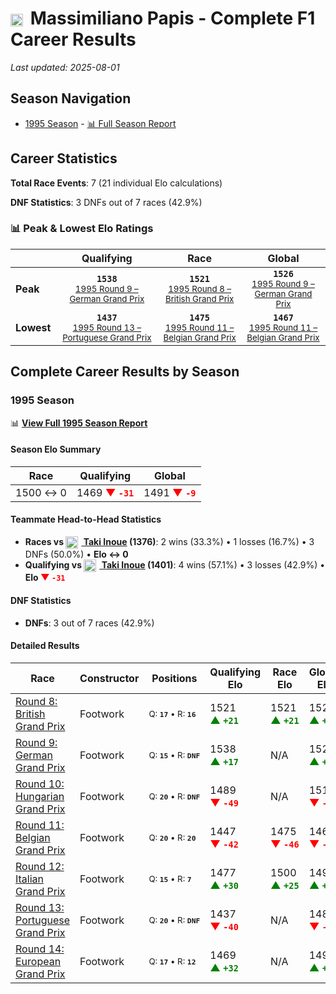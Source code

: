 # <img src="https://upload.wikimedia.org/wikipedia/commons/0/03/Flag_of_Italy.svg" alt="Italy" width="20" height="auto" style="vertical-align: middle; margin-right: 5px;" onerror="this.outerHTML='🇮🇹'; this.style.marginRight='5px';"/> Massimiliano Papis - Complete F1 Career Results

*Last updated: 2025-08-01*

## Season Navigation

- [1995 Season](#1995-season) - [📊 Full Season Report](../seasons/1995-season-report)

## Career Statistics

**Total Race Events**: 7 (21 individual Elo calculations)

**DNF Statistics**: 3 DNFs out of 7 races (42.9%)

### 📊 Peak & Lowest Elo Ratings

| &nbsp; | Qualifying | Race | Global |
|-------|------------|------|--------|
| **Peak** | <center>**`1538`**<br/><small>[1995 Round 9 – German Grand Prix](../seasons/1995-season-report#round-9-german-grand-prix)</small></center> | <center>**`1521`**<br/><small>[1995 Round 8 – British Grand Prix](../seasons/1995-season-report#round-8-british-grand-prix)</small></center> | <center>**`1526`**<br/><small>[1995 Round 9 – German Grand Prix](../seasons/1995-season-report#round-9-german-grand-prix)</small></center> |
| **Lowest** | <center>**`1437`**<br/><small>[1995 Round 13 – Portuguese Grand Prix](../seasons/1995-season-report#round-13-portuguese-grand-prix)</small></center> | <center>**`1475`**<br/><small>[1995 Round 11 – Belgian Grand Prix](../seasons/1995-season-report#round-11-belgian-grand-prix)</small></center> | <center>**`1467`**<br/><small>[1995 Round 11 – Belgian Grand Prix](../seasons/1995-season-report#round-11-belgian-grand-prix)</small></center> |


## Complete Career Results by Season

### 1995 Season

📊 **[View Full 1995 Season Report](../seasons/1995-season-report)**

#### Season Elo Summary

| Race | Qualifying | Global |
|------|------------|--------|
| 1500 ↔ 0 | 1469 **<span style="color: red;">▼&nbsp;`-31`</span>** | 1491 **<span style="color: red;">▼&nbsp;`-9`</span>** |

#### Teammate Head-to-Head Statistics

- **Races vs [<img src="https://upload.wikimedia.org/wikipedia/commons/9/9e/Flag_of_Japan.svg" alt="Japan" width="20" height="auto" style="vertical-align: middle; margin-right: 5px;" onerror="this.outerHTML='🇯🇵'; this.style.marginRight='5px';"/> Taki Inoue](taki-inoue) (1376)**: 2 wins (33.3%) • 1 losses (16.7%) • 3 DNFs (50.0%) • **Elo ↔ 0**
- **Qualifying vs [<img src="https://upload.wikimedia.org/wikipedia/commons/9/9e/Flag_of_Japan.svg" alt="Japan" width="20" height="auto" style="vertical-align: middle; margin-right: 5px;" onerror="this.outerHTML='🇯🇵'; this.style.marginRight='5px';"/> Taki Inoue](taki-inoue) (1401)**: 4 wins (57.1%) • 3 losses (42.9%) • **Elo <span style="color: red;">▼&nbsp;`-31`</span>**

#### DNF Statistics

- **DNFs**: 3 out of 7 races (42.9%)

#### Detailed Results

| Race | Constructor | Positions | Qualifying Elo | Race Elo | Global Elo | Teammate |
|------|-------------|-----------|----------------|----------|------------|----------|
| [Round 8: British Grand Prix](../seasons/1995-season-report#round-8-british-grand-prix) | Footwork | <small>Q:&nbsp;**`17`**&nbsp;•&nbsp;R:&nbsp;**`16`**</small> | 1521 **<span style="color: green;">▲&nbsp;`+21`</span>** | 1521 **<span style="color: green;">▲&nbsp;`+21`</span>** | 1521 **<span style="color: green;">▲&nbsp;`+21`</span>** | [<img src="https://upload.wikimedia.org/wikipedia/commons/9/9e/Flag_of_Japan.svg" alt="Japan" width="20" height="auto" style="vertical-align: middle; margin-right: 5px;" onerror="this.outerHTML='🇯🇵'; this.style.marginRight='5px';"/> Taki Inoue](taki-inoue)<br/><small>Q:&nbsp;**`19`**&nbsp;•&nbsp;R:&nbsp;**`22`**</small> |
| [Round 9: German Grand Prix](../seasons/1995-season-report#round-9-german-grand-prix) | Footwork | <small>Q:&nbsp;**`15`**&nbsp;•&nbsp;R:&nbsp;**`DNF`**</small> | 1538 **<span style="color: green;">▲&nbsp;`+17`</span>** | N/A | 1526 **<span style="color: green;">▲&nbsp;`+5`</span>** | [<img src="https://upload.wikimedia.org/wikipedia/commons/9/9e/Flag_of_Japan.svg" alt="Japan" width="20" height="auto" style="vertical-align: middle; margin-right: 5px;" onerror="this.outerHTML='🇯🇵'; this.style.marginRight='5px';"/> Taki Inoue](taki-inoue)<br/><small>Q:&nbsp;**`19`**&nbsp;•&nbsp;R:&nbsp;**`DNF`**</small> |
| [Round 10: Hungarian Grand Prix](../seasons/1995-season-report#round-10-hungarian-grand-prix) | Footwork | <small>Q:&nbsp;**`20`**&nbsp;•&nbsp;R:&nbsp;**`DNF`**</small> | 1489 **<span style="color: red;">▼&nbsp;`-49`</span>** | N/A | 1511 **<span style="color: red;">▼&nbsp;`-15`</span>** | [<img src="https://upload.wikimedia.org/wikipedia/commons/9/9e/Flag_of_Japan.svg" alt="Japan" width="20" height="auto" style="vertical-align: middle; margin-right: 5px;" onerror="this.outerHTML='🇯🇵'; this.style.marginRight='5px';"/> Taki Inoue](taki-inoue)<br/><small>Q:&nbsp;**`18`**&nbsp;•&nbsp;R:&nbsp;**`DNF`**</small> |
| [Round 11: Belgian Grand Prix](../seasons/1995-season-report#round-11-belgian-grand-prix) | Footwork | <small>Q:&nbsp;**`20`**&nbsp;•&nbsp;R:&nbsp;**`20`**</small> | 1447 **<span style="color: red;">▼&nbsp;`-42`</span>** | 1475 **<span style="color: red;">▼&nbsp;`-46`</span>** | 1467 **<span style="color: red;">▼&nbsp;`-45`</span>** | [<img src="https://upload.wikimedia.org/wikipedia/commons/9/9e/Flag_of_Japan.svg" alt="Japan" width="20" height="auto" style="vertical-align: middle; margin-right: 5px;" onerror="this.outerHTML='🇯🇵'; this.style.marginRight='5px';"/> Taki Inoue](taki-inoue)<br/><small>Q:&nbsp;**`18`**&nbsp;•&nbsp;R:&nbsp;**`12`**</small> |
| [Round 12: Italian Grand Prix](../seasons/1995-season-report#round-12-italian-grand-prix) | Footwork | <small>Q:&nbsp;**`15`**&nbsp;•&nbsp;R:&nbsp;**`7`**</small> | 1477 **<span style="color: green;">▲&nbsp;`+30`</span>** | 1500 **<span style="color: green;">▲&nbsp;`+25`</span>** | 1493 **<span style="color: green;">▲&nbsp;`+27`</span>** | [<img src="https://upload.wikimedia.org/wikipedia/commons/9/9e/Flag_of_Japan.svg" alt="Japan" width="20" height="auto" style="vertical-align: middle; margin-right: 5px;" onerror="this.outerHTML='🇯🇵'; this.style.marginRight='5px';"/> Taki Inoue](taki-inoue)<br/><small>Q:&nbsp;**`20`**&nbsp;•&nbsp;R:&nbsp;**`8`**</small> |
| [Round 13: Portuguese Grand Prix](../seasons/1995-season-report#round-13-portuguese-grand-prix) | Footwork | <small>Q:&nbsp;**`20`**&nbsp;•&nbsp;R:&nbsp;**`DNF`**</small> | 1437 **<span style="color: red;">▼&nbsp;`-40`</span>** | N/A | 1481 **<span style="color: red;">▼&nbsp;`-12`</span>** | [<img src="https://upload.wikimedia.org/wikipedia/commons/9/9e/Flag_of_Japan.svg" alt="Japan" width="20" height="auto" style="vertical-align: middle; margin-right: 5px;" onerror="this.outerHTML='🇯🇵'; this.style.marginRight='5px';"/> Taki Inoue](taki-inoue)<br/><small>Q:&nbsp;**`19`**&nbsp;•&nbsp;R:&nbsp;**`15`**</small> |
| [Round 14: European Grand Prix](../seasons/1995-season-report#round-14-european-grand-prix) | Footwork | <small>Q:&nbsp;**`17`**&nbsp;•&nbsp;R:&nbsp;**`12`**</small> | 1469 **<span style="color: green;">▲&nbsp;`+32`</span>** | N/A | 1491 **<span style="color: green;">▲&nbsp;`+10`</span>** | [<img src="https://upload.wikimedia.org/wikipedia/commons/9/9e/Flag_of_Japan.svg" alt="Japan" width="20" height="auto" style="vertical-align: middle; margin-right: 5px;" onerror="this.outerHTML='🇯🇵'; this.style.marginRight='5px';"/> Taki Inoue](taki-inoue)<br/><small>Q:&nbsp;**`21`**&nbsp;•&nbsp;R:&nbsp;**`DNF`**</small> |

